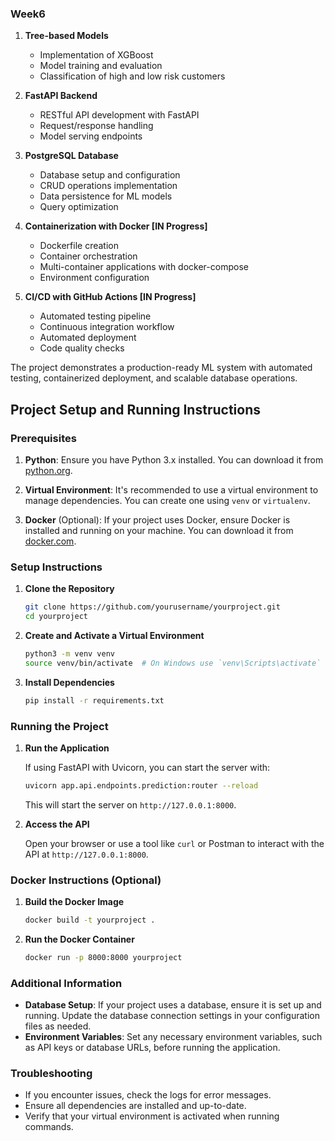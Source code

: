 ### Week6

1. **Tree-based Models**
   - Implementation of XGBoost
   - Model training and evaluation
    - Classification of high and low risk customers 

2. **FastAPI Backend**
   - RESTful API development with FastAPI
   - Request/response handling
   - Model serving endpoints

3. **PostgreSQL Database**
   - Database setup and configuration
   - CRUD operations implementation
   - Data persistence for ML models
   - Query optimization

4. **Containerization with Docker [IN Progress]**
   - Dockerfile creation
   - Container orchestration
   - Multi-container applications with docker-compose
   - Environment configuration

5. **CI/CD with GitHub Actions [IN Progress]**
   - Automated testing pipeline
   - Continuous integration workflow
   - Automated deployment
   - Code quality checks

The project demonstrates a production-ready ML system with automated testing, containerized deployment, and scalable database operations.

## Project Setup and Running Instructions

### Prerequisites

1. **Python**: Ensure you have Python 3.x installed. You can download it from [python.org](https://www.python.org/downloads/).

2. **Virtual Environment**: It's recommended to use a virtual environment to manage dependencies. You can create one using `venv` or `virtualenv`.

3. **Docker** (Optional): If your project uses Docker, ensure Docker is installed and running on your machine. You can download it from [docker.com](https://www.docker.com/products/docker-desktop).

### Setup Instructions

1. **Clone the Repository**

   ```bash
   git clone https://github.com/yourusername/yourproject.git
   cd yourproject
   ```

2. **Create and Activate a Virtual Environment**

   ```bash
   python3 -m venv venv
   source venv/bin/activate  # On Windows use `venv\Scripts\activate`
   ```

3. **Install Dependencies**

   ```bash
   pip install -r requirements.txt
   ```

### Running the Project

1. **Run the Application**

   If using FastAPI with Uvicorn, you can start the server with:

   ```bash
   uvicorn app.api.endpoints.prediction:router --reload
   ```

   This will start the server on `http://127.0.0.1:8000`.

2. **Access the API**

   Open your browser or use a tool like `curl` or Postman to interact with the API at `http://127.0.0.1:8000`.

### Docker Instructions (Optional)

1. **Build the Docker Image**

   ```bash
   docker build -t yourproject .
   ```

2. **Run the Docker Container**

   ```bash
   docker run -p 8000:8000 yourproject
   ```

### Additional Information

- **Database Setup**: If your project uses a database, ensure it is set up and running. Update the database connection settings in your configuration files as needed.
- **Environment Variables**: Set any necessary environment variables, such as API keys or database URLs, before running the application.

### Troubleshooting

- If you encounter issues, check the logs for error messages.
- Ensure all dependencies are installed and up-to-date.
- Verify that your virtual environment is activated when running commands.
